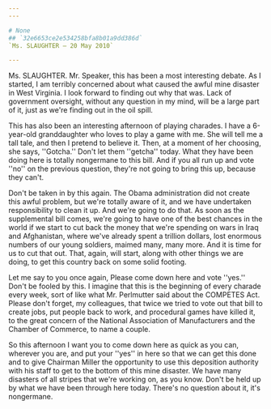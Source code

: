 ```yaml
---
---

# None
## `32e6653ce2e534258bfa8b01a9dd386d`
`Ms. SLAUGHTER — 20 May 2010`

---
```



Ms. SLAUGHTER. Mr. Speaker, this has been a most interesting debate. 
As I started, I am terribly concerned about what caused the awful mine 
disaster in West Virginia. I look forward to finding out why that was. 
Lack of government oversight, without any question in my mind, will be 
a large part of it, just as we're finding out in the oil spill.

This has also been an interesting afternoon of playing charades. I 
have a 6-year-old granddaughter who loves to play a game with me. She 
will tell me a tall tale, and then I pretend to believe it. Then, at a 
moment of her choosing, she says, ''Gotcha.'' Don't let them ''getcha'' 
today. What they have been doing here is totally nongermane to this 
bill. And if you all run up and vote ''no'' on the previous question, 
they're not going to bring this up, because they can't.

Don't be taken in by this again. The Obama administration did not 
create this awful problem, but we're totally aware of it, and we have 
undertaken responsibility to clean it up. And we're going to do that. 
As soon as the supplemental bill comes, we're going to have one of the 
best chances in the world if we start to cut back the money that we're 
spending on wars in Iraq and Afghanistan, where we've already spent a 
trillion dollars, lost enormous numbers of our young soldiers, maimed 
many, many more. And it is time for us to cut that out. That, again, 
will start, along with other things we are doing, to get this country 
back on some solid footing.

Let me say to you once again, Please come down here and vote ''yes.'' 
Don't be fooled by this. I imagine that this is the beginning of every 
charade every week, sort of like what Mr. Perlmutter said about the 
COMPETES Act. Please don't forget, my colleagues, that twice we tried 
to vote out that bill to create jobs, put people back to work, and 
procedural games have killed it, to the great concern of the National 
Association of Manufacturers and the Chamber of Commerce, to name a 
couple.

So this afternoon I want you to come down here as quick as you can, 
wherever you are, and put your ''yes'' in here so that we can get this 
done and to give Chairman Miller the opportunity to use this deposition 
authority with his staff to get to the bottom of this mine disaster. We 
have many disasters of all stripes that we're working on, as you know. 
Don't be held up by what we have been through here today. There's no 
question about it, it's nongermane.